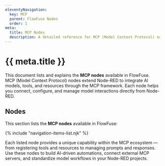 ```yaml
---
eleventyNavigation:
  key: MCP
  parent: FlowFuse Nodes
  order: 1
meta:
  title: MCP Nodes
  description: A detailed reference for MCP (Model Context Protocol) nodes in FlowFuse, explaining their purpose, configuration, and use in building AI-integrated Node-RED flows.
---
```


# {{ meta.title }}

This document lists and explains the **MCP nodes** available in FlowFuse. MCP (Model Context Protocol) nodes extend Node-RED to integrate AI models, tools, and resources through the MCP framework. Each node helps you connect, configure, and manage model interactions directly from Node-RED.

## Nodes

This section lists the **MCP nodes** available in FlowFuse:

{% include "navigation-items-list.njk" %}

Each listed node provides a unique capability within the MCP ecosystem — from registering tools and resources to managing prompts and responses. Use these nodes to build AI-driven automations, connect external MCP servers, and standardize model workflows in your Node-RED projects.